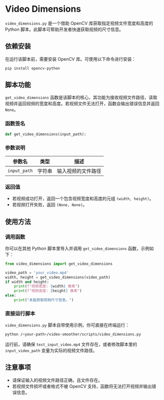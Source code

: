 # Video Dimensions

`video_dimensions.py` 是一个借助 OpenCV 库获取指定视频文件宽度和高度的 Python 脚本。此脚本可帮助开发者快速获取视频的尺寸信息。

## 依赖安装
在运行该脚本前，需要安装 OpenCV 库。可使用以下命令进行安装：
```bash
pip install opencv-python
```

## 脚本功能
`get_video_dimensions` 函数是该脚本的核心，其功能为接收视频文件路径，读取视频并返回视频的宽度和高度。若视频文件无法打开，函数会输出错误信息并返回 `None`。

### 函数签名
```python
def get_video_dimensions(input_path):
```

### 参数说明
| 参数名     | 类型   | 描述                 |
|------------|--------|----------------------|
| `input_path` | 字符串 | 输入视频的文件路径 |

### 返回值
- 若视频成功打开，返回一个包含视频宽度和高度的元组 `(width, height)`。
- 若视频打开失败，返回 `(None, None)`。

## 使用方法

### 调用函数
你可以在其他 Python 脚本里导入并调用 `get_video_dimensions` 函数，示例如下：
```python
from video_dimensions import get_video_dimensions

video_path = 'your_video.mp4'
width, height = get_video_dimensions(video_path)
if width and height:
    print(f"视频宽度: {width} 像素")
    print(f"视频高度: {height} 像素")
else:
    print("未能获取视频尺寸信息。")
```

### 直接运行脚本
`video_dimensions.py` 脚本自带使用示例，你可直接在终端运行：
```bash
python /<your-path>/video-smoother/scripts/video_dimensions.py
```
运行前，请确保 `test_input_video.mp4` 文件存在，或者修改脚本里的 `input_video_path` 变量为实际的视频文件路径。

## 注意事项
- 请保证输入的视频文件路径正确，且文件存在。
- 若视频文件损坏或者格式不被 OpenCV 支持，函数将无法打开视频并输出错误信息。 